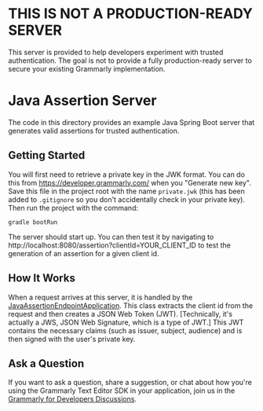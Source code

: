 # THIS IS NOT A PRODUCTION-READY SERVER

This server is provided to help developers experiment with trusted authentication.
The goal is not to provide a fully production-ready server to secure your existing Grammarly implementation.

# Java Assertion Server

The code in this directory provides an example Java Spring Boot server that generates valid assertions for trusted authentication.

## Getting Started

You will first need to retrieve a private key in the JWK format.  You can do this from https://developer.grammarly.com/ when you "Generate new key".
Save this file in the project root with the name `private.jwk` (this has been added to `.gitignore` so you don't accidentally check in your private key).
Then run the project with the command:

    gradle bootRun

The server should start up. You can then test it by navigating to http://localhost:8080/assertion?clientId=YOUR_CLIENT_ID to test the generation of an
assertion for a given client id.

## How It Works

When a request arrives at this server, it is handled by the [JavaAssertionEndpointApplication](src/main/java/com/grammarly/g4d/JavaAssertionEndpointApplication.java).
This class extracts the client id from the request and then creates a JSON Web Token (JWT). [Technically, it's actually a JWS, JSON Web Signature, which is a type of JWT.]
This JWT contains the necessary claims (such as issuer, subject, audience) and is then signed with the user's private key.

## Ask a Question

If you want to ask a question, share a suggestion, or chat about how you're using the Grammarly Text Editor SDK in your application, join us in the [Grammarly for Developers Discussions](https://github.com/grammarly/grammarly-for-developers/discussions).
